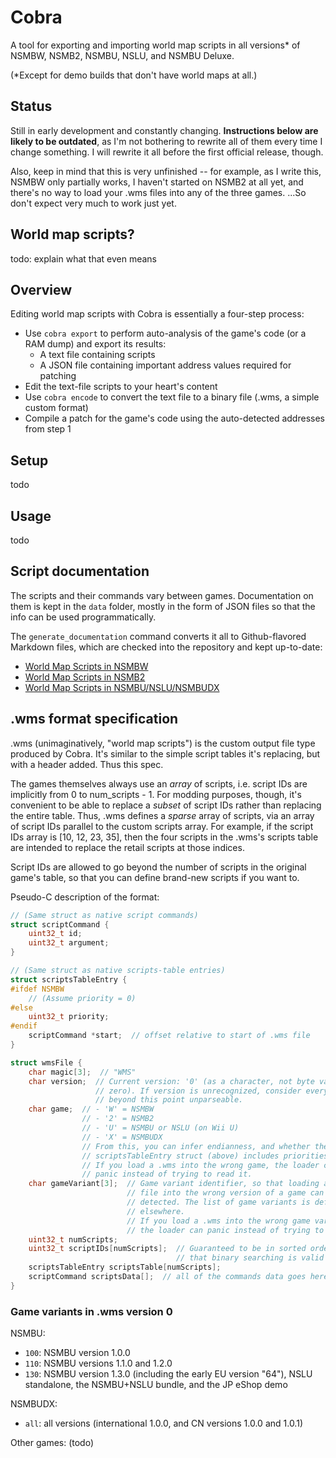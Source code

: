 # Cobra

A tool for exporting and importing world map scripts in all versions\* of
NSMBW, NSMB2, NSMBU, NSLU, and NSMBU Deluxe.

(\*Except for demo builds that don't have world maps at all.)

## Status

Still in early development and constantly changing. **Instructions below are
likely to be outdated**, as I'm not bothering to rewrite all of them every time
I change something. I will rewrite it all before the first official release,
though.

Also, keep in mind that this is very unfinished -- for example, as I write
this, NSMBW only partially works, I haven't started on NSMB2 at all yet, and
there's no way to load your .wms files into any of the three games. ...So don't
expect very much to work just yet.

## World map scripts?

todo: explain what that even means

## Overview

Editing world map scripts with Cobra is essentially a four-step process:

* Use `cobra export` to perform auto-analysis of the game's code (or a RAM dump) and export its results:
    * A text file containing scripts
    * A JSON file containing important address values required for patching
* Edit the text-file scripts to your heart's content
* Use `cobra encode` to convert the text file to a binary file (.wms, a simple custom format)
* Compile a patch for the game's code using the auto-detected addresses from step 1

## Setup

todo

## Usage

todo

## Script documentation

The scripts and their commands vary between games. Documentation on them is
kept in the `data` folder, mostly in the form of JSON files so that the info
can be used programmatically.

The `generate_documentation` command converts it all to Github-flavored
Markdown files, which are checked into the repository and kept up-to-date:

* [World Map Scripts in NSMBW](docs/nsmbw.md)
* [World Map Scripts in NSMB2](docs/nsmb2.md)
* [World Map Scripts in NSMBU/NSLU/NSMBUDX](docs/nsmbu.md)

## .wms format specification

.wms (unimaginatively, "world map scripts") is the custom output file type
produced by Cobra. It's similar to the simple script tables it's replacing, but
with a header added. Thus this spec.

The games themselves always use an *array* of scripts, i.e. script IDs are
implicitly from 0 to num_scripts - 1. For modding purposes, though, it's
convenient to be able to replace a *subset* of script IDs rather than replacing
the entire table. Thus, .wms defines a *sparse* array of scripts, via an array
of script IDs parallel to the custom scripts array. For example, if the script
IDs array is [10, 12, 23, 35], then the four scripts in the .wms's scripts
table are intended to replace the retail scripts at those indices.

Script IDs are allowed to go beyond the number of scripts in the original
game's table, so that you can define brand-new scripts if you want to.

Pseudo-C description of the format:

```c
// (Same struct as native script commands)
struct scriptCommand {
    uint32_t id;
    uint32_t argument;
}

// (Same struct as native scripts-table entries)
struct scriptsTableEntry {
#ifdef NSMBW
    // (Assume priority = 0)
#else
    uint32_t priority;
#endif
    scriptCommand *start;  // offset relative to start of .wms file
}

struct wmsFile {
    char magic[3];  // "WMS"
    char version;  // Current version: '0' (as a character, not byte value
                   // zero). If version is unrecognized, consider everything
                   // beyond this point unparseable.
    char game;  // - 'W' = NSMBW
                // - '2' = NSMB2
                // - 'U' = NSMBU or NSLU (on Wii U)
                // - 'X' = NSMBUDX
                // From this, you can infer endianness, and whether the
                // scriptsTableEntry struct (above) includes priorities or not.
                // If you load a .wms into the wrong game, the loader can
                // panic instead of trying to read it.
    char gameVariant[3];  // Game variant identifier, so that loading a .wms
                          // file into the wrong version of a game can be
                          // detected. The list of game variants is defined
                          // elsewhere.
                          // If you load a .wms into the wrong game variant,
                          // the loader can panic instead of trying to read it.
    uint32_t numScripts;
    uint32_t scriptIDs[numScripts];  // Guaranteed to be in sorted order so
                                     // that binary searching is valid
    scriptsTableEntry scriptsTable[numScripts];
    scriptCommand scriptsData[];  // all of the commands data goes here
}
```

### Game variants in .wms version 0

NSMBU:

- `100`: NSMBU version 1.0.0
- `110`: NSMBU versions 1.1.0 and 1.2.0
- `130`: NSMBU version 1.3.0 (including the early EU version "64"), NSLU standalone, the NSMBU+NSLU bundle, and the JP eShop demo

NSMBUDX:

- `all`: all versions (international 1.0.0, and CN versions 1.0.0 and 1.0.1)

Other games: (todo)
